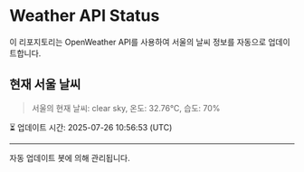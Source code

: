 
# Weather API Status

이 리포지토리는 OpenWeather API를 사용하여 서울의 날씨 정보를 자동으로 업데이트합니다.

## 현재 서울 날씨
> 서울의 현재 날씨: clear sky, 온도: 32.76°C, 습도: 70%

⏳ 업데이트 시간: 2025-07-26 10:56:53 (UTC)

---
자동 업데이트 봇에 의해 관리됩니다.
